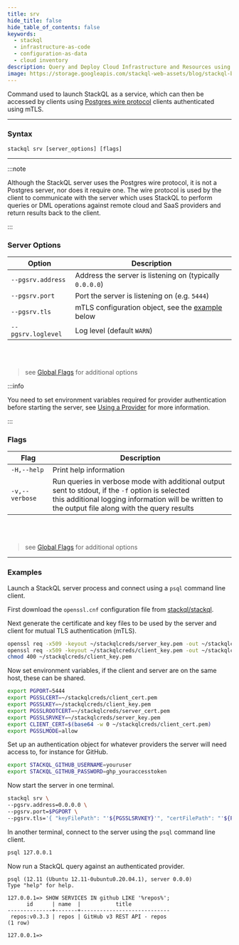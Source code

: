 ```yaml
---
title: srv
hide_title: false
hide_table_of_contents: false
keywords:
  - stackql
  - infrastructure-as-code
  - configuration-as-data
  - cloud inventory
description: Query and Deploy Cloud Infrastructure and Resources using SQL
image: https://storage.googleapis.com/stackql-web-assets/blog/stackql-blog-post-featured-image.png
---
```


Command used to launch StackQL as a service, which can then be accessed by clients using [Postgres wire protocol](https://www.postgresql.org/docs/current/protocol.html) clients authenticated using mTLS.

* * * 

### Syntax

`stackql srv [server_options] [flags]`

* * *

:::note

Although the StackQL server uses the Postgres wire protocol, it is not a Postgres server, nor does it require one.  The wire protocol is used by the client to communicate with the server which uses StackQL to perform queries or DML operations against remote cloud and SaaS providers and return results back to the client.

:::

### Server Options

| Option | Description |
|--|--|
|<span class="nowrap">`--pgsrv.address`</span>|Address the server is listening on (typically `0.0.0.0`)|
|<span class="nowrap">`--pgsrv.port`</span>|Port the server is listening on (e.g. `5444`)|
|<span class="nowrap">`--pgsrv.tls`</span>|mTLS configuration object, see the [example](#examples) below|
|<span class="nowrap">`--pgsrv.loglevel`</span>|Log level (default `WARN`)|
&nbsp;  
&nbsp;  
> see [Global Flags](/docs/command-line-usage/global-flags) for additional options

:::info

You need to set environment variables required for provider authentication before starting the server, see [Using a Provider](/docs/getting-started/using-a-provider) for more information.

:::

### Flags

| Flag | Description |
|--|--|
|`-H,--help`|Print help information|
|`-v,--verbose`|Run queries in verbose mode with additional output sent to stdout, if the `-f` option is selected<br/>this additional logging information will be written to the output file along with the query results|
&nbsp;  
&nbsp;  
> see [Global Flags](/docs/command-line-usage/global-flags) for additional options

* * *

### Examples

Launch a StackQL server process and connect using a `psql` command line client.  

First download the `openssl.cnf` configuration file from [stackql/stackql](https://raw.githubusercontent.com/stackql/stackql/main/test/server/mtls/openssl.cnf).  

Next generate the certificate and key files to be used by the server and client for mutual TLS authentication (mTLS).  

```bash
openssl req -x509 -keyout ~/stackqlcreds/server_key.pem -out ~/stackqlcreds/server_cert.pem -config ./openssl.cnf -days 365
openssl req -x509 -keyout ~/stackqlcreds/client_key.pem -out ~/stackqlcreds/client_cert.pem -config ./openssl.cnf -days 365
chmod 400 ~/stackqlcreds/client_key.pem
```

Now set environment variables, if the client and server are on the same host, these can be shared.  

```bash
export PGPORT=5444
export PGSSLCERT=~/stackqlcreds/client_cert.pem
export PGSSLKEY=~/stackqlcreds/client_key.pem
export PGSSLROOTCERT=~/stackqlcreds/server_cert.pem
export PGSSLSRVKEY=~/stackqlcreds/server_key.pem
export CLIENT_CERT=$(base64 -w 0 ~/stackqlcreds/client_cert.pem)
export PGSSLMODE=allow
```

Set up an authentication object for whatever providers the server will need access to, for instance for GitHub.  

```bash
export STACKQL_GITHUB_USERNAME=youruser
export STACKQL_GITHUB_PASSWORD=ghp_youraccesstoken
```

Now start the server in one terminal.  

```bash
stackql srv \
--pgsrv.address=0.0.0.0 \
--pgsrv.port=$PGPORT \
--pgsrv.tls='{ "keyFilePath": "'${PGSSLSRVKEY}'", "certFilePath": "'${PGSSLROOTCERT}'", "clientCAs": [ "'${CLIENT_CERT}'" ] }'
```

In another terminal, connect to the server using the `psql` command line client.  

```bash
psql 127.0.0.1
```

Now run a StackQL query against an authenticated provider.  

```
psql (12.11 (Ubuntu 12.11-0ubuntu0.20.04.1), server 0.0.0)
Type "help" for help.

127.0.0.1=> SHOW SERVICES IN github LIKE '%repos%';
      id      | name  |           title
--------------+-------+----------------------------
 repos:v0.3.3 | repos | GitHub v3 REST API - repos
(1 row)

127.0.0.1=>
```